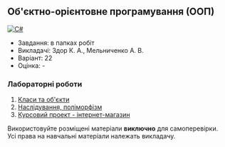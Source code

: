 ## Об'єктно-орієнтовне програмування (ООП)

[![C#](https://img.shields.io/badge/c%23-purple?style=for-the-badge&logo=csharp&logoColor=white)](#)

- Завдання: в папках робіт
- Викладачі: Здор К. А., Мельниченко А. В.
- Варіант: 22
- Оцінка: -

### Лабораторні роботи
 1. [Класи та об'єкти](https://github.com/xairaven/KPI-Labs/tree/main/3rdSemester/OOP/Lab1)<br>
 2. [Наслідування, поліморфізм](https://github.com/xairaven/KPI-Labs/tree/main/3rdSemester/OOP/Lab2)<br>
 3. [Курсовий проект - інтернет-магазин](https://github.com/xairaven/KPI-Labs/tree/main/3rdSemester/OOP/CourseWork)<br>

Використовуйте розміщені матеріали **виключно** для самоперевірки.<br>
Усі права на навчальні матеріали належать викладачу.
